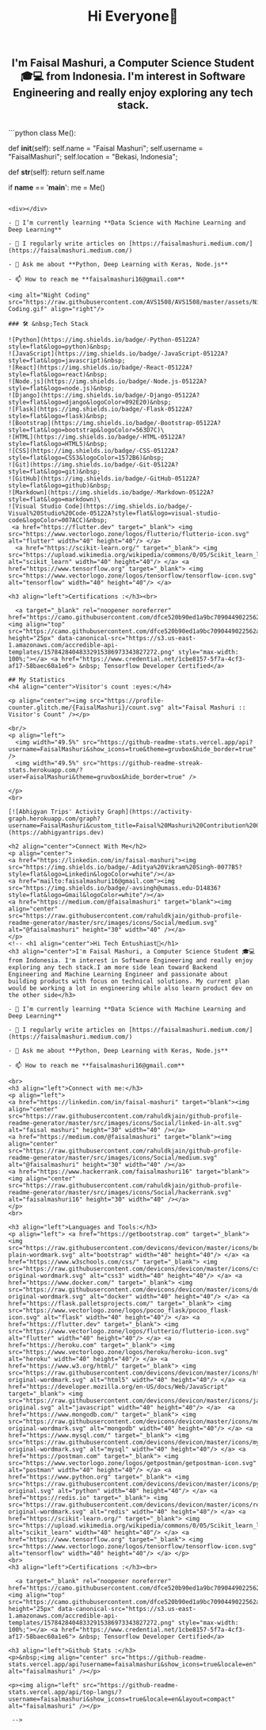 <h1 align='center'>Hi Everyone👋</h1>
<br />
<h2 align="center">I'm Faisal Mashuri, a Computer Science Student 🎓💻 from Indonesia. I'm interest in Software Engineering and really enjoy exploring any tech stack.</h2>
<br>
```python
class Me():
    
  def __init__(self):
    self.name = "Faisal Mashuri";
    self.username = "FaisalMashuri";
    self.location = "Bekasi, Indonesia";
  
  def __str__(self):
    return self.name

if __name__ == '__main__':
    me = Me()
```

<div></div>

- 🌱 I’m currently learning **Data Science with Machine Learning and Deep Learning**

- 📝 I regularly write articles on [https://faisalmashuri.medium.com/](https://faisalmashuri.medium.com/)

- 💬 Ask me about **Python, Deep Learning with Keras, Node.js**

- 📫 How to reach me **faisalmashuri16@gmail.com**

<img alt="Night Coding" src="https://raw.githubusercontent.com/AVS1508/AVS1508/master/assets/Night-Coding.gif" align="right"/>

### 🛠 &nbsp;Tech Stack

![Python](https://img.shields.io/badge/-Python-05122A?style=flat&logo=python)&nbsp;
![JavaScript](https://img.shields.io/badge/-JavaScript-05122A?style=flat&logo=javascript)&nbsp;
![React](https://img.shields.io/badge/-React-05122A?style=flat&logo=react)&nbsp;
![Node.js](https://img.shields.io/badge/-Node.js-05122A?style=flat&logo=node.js)&nbsp;
![Django](https://img.shields.io/badge/-Django-05122A?style=flat&logo=django&logoColor=092E20)&nbsp;
![Flask](https://img.shields.io/badge/-Flask-05122A?style=flat&logo=flask)&nbsp;
![Bootstrap](https://img.shields.io/badge/-Bootstrap-05122A?style=flat&logo=bootstrap&logoColor=563D7C)\
![HTML](https://img.shields.io/badge/-HTML-05122A?style=flat&logo=HTML5)&nbsp;
![CSS](https://img.shields.io/badge/-CSS-05122A?style=flat&logo=CSS3&logoColor=1572B6)&nbsp;
![Git](https://img.shields.io/badge/-Git-05122A?style=flat&logo=git)&nbsp;
![GitHub](https://img.shields.io/badge/-GitHub-05122A?style=flat&logo=github)&nbsp;
![Markdown](https://img.shields.io/badge/-Markdown-05122A?style=flat&logo=markdown)\
![Visual Studio Code](https://img.shields.io/badge/-Visual%20Studio%20Code-05122A?style=flat&logo=visual-studio-code&logoColor=007ACC)&nbsp;
 <a href="https://flutter.dev" target="_blank"> <img src="https://www.vectorlogo.zone/logos/flutterio/flutterio-icon.svg" alt="flutter" width="40" height="40"/> </a>
  <a href="https://scikit-learn.org/" target="_blank"> <img src="https://upload.wikimedia.org/wikipedia/commons/0/05/Scikit_learn_logo_small.svg" alt="scikit_learn" width="40" height="40"/> </a> <a href="https://www.tensorflow.org" target="_blank"> <img src="https://www.vectorlogo.zone/logos/tensorflow/tensorflow-icon.svg" alt="tensorflow" width="40" height="40"/> </a>

<h3 align="left">Certifications :</h3><br>

  <a target="_blank" rel="noopener noreferrer" href="https://camo.githubusercontent.com/dfce520b90ed1a9bc7090449022562aaf9d81b35e8796f6ab018954d8baf654f/68747470733a2f2f73332e75732d656173742d312e616d617a6f6e6177732e636f6d2f61636372656469626c652d6170692d74656d706c617465732f31353738343238343034383333323931353338363937333334333832373237322e706e67"><img align="top" src="https://camo.githubusercontent.com/dfce520b90ed1a9bc7090449022562aaf9d81b35e8796f6ab018954d8baf654f/68747470733a2f2f73332e75732d656173742d312e616d617a6f6e6177732e636f6d2f61636372656469626c652d6170692d74656d706c617465732f31353738343238343034383333323931353338363937333334333832373237322e706e67" height="25px" data-canonical-src="https://s3.us-east-1.amazonaws.com/accredible-api-templates/15784284048332915386973343827272.png" style="max-width: 100%;"></a> <a href="https://www.credential.net/1cbe8157-5f7a-4cf3-af17-58baec60a1e6"> &nbsp; Tensorflow Developer Certified</a>
  
## My Statistics
<h4 align="center">Visitor's count :eyes:</h4>

<p align="center"><img src="https://profile-counter.glitch.me/{FaisalMashuri}/count.svg" alt="Faisal Mashuri :: Visitor's Count" /></p>

<br/>
<p align="left">
  <img width="49.5%" src="https://github-readme-stats.vercel.app/api?username=FaisalMashuri&show_icons=true&theme=gruvbox&hide_border=true" />
  <img width="49.5%" src="https://github-readme-streak-stats.herokuapp.com/?user=FaisalMashuri&theme=gruvbox&hide_border=true" />

</p>
<br>

[![Abhigyan Trips' Activity Graph](https://activity-graph.herokuapp.com/graph?username=FaisalMashuri&custom_title=Faisal%20Mashuri%20Contribution%20Graph&theme=gruvbox&bg_color=282828&hide_border=true&line=d1a01f&point=c58545)](https://abhigyantrips.dev)

<h2 align="center">Connect With Me</h2>
<p align="center">
<a href="https://linkedin.com/in/faisal-mashuri"><img src="https://img.shields.io/badge/-Aditya%20Vikram%20Singh-0077B5?style=flat&logo=Linkedin&logoColor=white"/></a>
<a href="mailto:faisalmashuri16@gmail.com"><img src="https://img.shields.io/badge/-avsingh@umass.edu-D14836?style=flat&logo=Gmail&logoColor=white"/></a>
<a href="https://medium.com/@faisalmashuri" target="blank"><img align="center" src="https://raw.githubusercontent.com/rahuldkjain/github-profile-readme-generator/master/src/images/icons/Social/medium.svg" alt="@faisalmashuri" height="30" width="40" /></a>
</p>
<!-- <h1 align="center">Hi Tech Entushiast👋</h1>
<h3 align="center">I'm Faisal Mashuri, a Computer Science Student 🎓💻 from Indonesia. I'm interest in Software Engineering and really enjoy exploring any tech stack.I am more side lean toward Backend Engineering and Machine Learning Engineer and passionate about building products with focus on technical solutions. My current plan would be working a lot in engineering while also learn product dev on the other side</h3>

- 🌱 I’m currently learning **Data Science with Machine Learning and Deep Learning**

- 📝 I regularly write articles on [https://faisalmashuri.medium.com/](https://faisalmashuri.medium.com/)

- 💬 Ask me about **Python, Deep Learning with Keras, Node.js**

- 📫 How to reach me **faisalmashuri16@gmail.com**

<br>
<h3 align="left">Connect with me:</h3>
<p align="left">
<a href="https://linkedin.com/in/faisal-mashuri" target="blank"><img align="center" src="https://raw.githubusercontent.com/rahuldkjain/github-profile-readme-generator/master/src/images/icons/Social/linked-in-alt.svg" alt="faisal mashuri" height="30" width="40" /></a>
<a href="https://medium.com/@faisalmashuri" target="blank"><img align="center" src="https://raw.githubusercontent.com/rahuldkjain/github-profile-readme-generator/master/src/images/icons/Social/medium.svg" alt="@faisalmashuri" height="30" width="40" /></a>
<a href="https://www.hackerrank.com/faisalmashuri16" target="blank"><img align="center" src="https://raw.githubusercontent.com/rahuldkjain/github-profile-readme-generator/master/src/images/icons/Social/hackerrank.svg" alt="faisalmashuri16" height="30" width="40" /></a>
</p>
<br>

<h3 align="left">Languages and Tools:</h3>
<p align="left"> <a href="https://getbootstrap.com" target="_blank"> <img src="https://raw.githubusercontent.com/devicons/devicon/master/icons/bootstrap/bootstrap-plain-wordmark.svg" alt="bootstrap" width="40" height="40"/> </a> <a href="https://www.w3schools.com/css/" target="_blank"> <img src="https://raw.githubusercontent.com/devicons/devicon/master/icons/css3/css3-original-wordmark.svg" alt="css3" width="40" height="40"/> </a> <a href="https://www.docker.com/" target="_blank"> <img src="https://raw.githubusercontent.com/devicons/devicon/master/icons/docker/docker-original-wordmark.svg" alt="docker" width="40" height="40"/> </a> <a href="https://flask.palletsprojects.com/" target="_blank"> <img src="https://www.vectorlogo.zone/logos/pocoo_flask/pocoo_flask-icon.svg" alt="flask" width="40" height="40"/> </a> <a href="https://flutter.dev" target="_blank"> <img src="https://www.vectorlogo.zone/logos/flutterio/flutterio-icon.svg" alt="flutter" width="40" height="40"/> </a> <a href="https://heroku.com" target="_blank"> <img src="https://www.vectorlogo.zone/logos/heroku/heroku-icon.svg" alt="heroku" width="40" height="40"/> </a> <a href="https://www.w3.org/html/" target="_blank"> <img src="https://raw.githubusercontent.com/devicons/devicon/master/icons/html5/html5-original-wordmark.svg" alt="html5" width="40" height="40"/> </a> <a href="https://developer.mozilla.org/en-US/docs/Web/JavaScript" target="_blank"> <img src="https://raw.githubusercontent.com/devicons/devicon/master/icons/javascript/javascript-original.svg" alt="javascript" width="40" height="40"/> </a>  <a href="https://www.mongodb.com/" target="_blank"> <img src="https://raw.githubusercontent.com/devicons/devicon/master/icons/mongodb/mongodb-original-wordmark.svg" alt="mongodb" width="40" height="40"/> </a> <a href="https://www.mysql.com/" target="_blank"> <img src="https://raw.githubusercontent.com/devicons/devicon/master/icons/mysql/mysql-original-wordmark.svg" alt="mysql" width="40" height="40"/> </a> <a href="https://postman.com" target="_blank"> <img src="https://www.vectorlogo.zone/logos/getpostman/getpostman-icon.svg" alt="postman" width="40" height="40"/> </a> <a href="https://www.python.org" target="_blank"> <img src="https://raw.githubusercontent.com/devicons/devicon/master/icons/python/python-original.svg" alt="python" width="40" height="40"/> </a> <a href="https://redis.io" target="_blank"> <img src="https://raw.githubusercontent.com/devicons/devicon/master/icons/redis/redis-original-wordmark.svg" alt="redis" width="40" height="40"/> </a> <a href="https://scikit-learn.org/" target="_blank"> <img src="https://upload.wikimedia.org/wikipedia/commons/0/05/Scikit_learn_logo_small.svg" alt="scikit_learn" width="40" height="40"/> </a> <a href="https://www.tensorflow.org" target="_blank"> <img src="https://www.vectorlogo.zone/logos/tensorflow/tensorflow-icon.svg" alt="tensorflow" width="40" height="40"/> </a> </p>
<br>
<h3 align="left">Certifications :</h3><br>

  <a target="_blank" rel="noopener noreferrer" href="https://camo.githubusercontent.com/dfce520b90ed1a9bc7090449022562aaf9d81b35e8796f6ab018954d8baf654f/68747470733a2f2f73332e75732d656173742d312e616d617a6f6e6177732e636f6d2f61636372656469626c652d6170692d74656d706c617465732f31353738343238343034383333323931353338363937333334333832373237322e706e67"><img align="top" src="https://camo.githubusercontent.com/dfce520b90ed1a9bc7090449022562aaf9d81b35e8796f6ab018954d8baf654f/68747470733a2f2f73332e75732d656173742d312e616d617a6f6e6177732e636f6d2f61636372656469626c652d6170692d74656d706c617465732f31353738343238343034383333323931353338363937333334333832373237322e706e67" height="25px" data-canonical-src="https://s3.us-east-1.amazonaws.com/accredible-api-templates/15784284048332915386973343827272.png" style="max-width: 100%;"></a> <a href="https://www.credential.net/1cbe8157-5f7a-4cf3-af17-58baec60a1e6"> &nbsp; Tensorflow Developer Certified</a>
  
<h3 align="left">Github Stats :</h3>
<p>&nbsp;<img align="center" src="https://github-readme-stats.vercel.app/api?username=faisalmashuri&show_icons=true&locale=en" alt="faisalmashuri" /></p>

<p><img align="left" src="https://github-readme-stats.vercel.app/api/top-langs/?username=faisalmashuri&show_icons=true&locale=en&layout=compact" alt="faisalmashuri" /></p>

 -->


